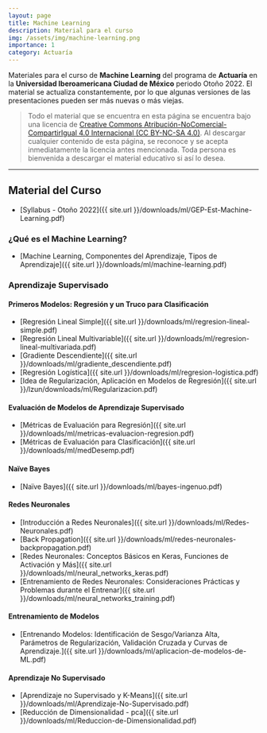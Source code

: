 ```yaml
---
layout: page
title: Machine Learning
description: Material para el curso
img: /assets/img/machine-learning.png
importance: 1
category: Actuaría
---
```


Materiales para el curso de **Machine Learning** del programa de **Actuaría** en la **Universidad Iberoamericana Ciudad de México** periodo Otoño 2022. El material se actualiza constantemente, por lo que algunas versiones de las presentaciones pueden ser más nuevas o más viejas. 

> Todo el material que se encuentra en esta página se encuentra bajo una licencia de [Creative Commons Atribución-NoComercial-CompartirIgual 4.0 Internacional (CC BY-NC-SA 4.0)](https://creativecommons.org/licenses/by-nc-sa/4.0/deed.es). Al descargar cualquier contenido de esta página, se reconoce y se acepta inmediatamente la licencia antes mencionada. Toda persona es bienvenida a descargar el material educativo si así lo desea.

---

## Material del Curso

- [Syllabus - Otoño 2022]({{ site.url }}/downloads/ml/GEP-Est-Machine-Learning.pdf)

### ¿Qué es el Machine Learning?

- [Machine Learning, Componentes del Aprendizaje, Tipos de Aprendizaje]({{ site.url }}/downloads/ml/machine-learning.pdf)

### Aprendizaje Supervisado
#### Primeros Modelos: Regresión y un Truco para Clasificación
- [Regresión Lineal Simple]({{ site.url }}/downloads/ml/regresion-lineal-simple.pdf)
- [Regresión Lineal Multivariable]({{ site.url }}/downloads/ml/regresion-lineal-multivariada.pdf)
- [Gradiente Descendiente]({{ site.url }}/downloads/ml/gradiente_descendiente.pdf)
- [Regresión Logística]({{ site.url }}/downloads/ml/regresion-logistica.pdf)
- [Idea de Regularización, Aplicación en Modelos de Regresión]({{ site.url }}/lzun/downloads/ml/Regularizacion.pdf)

#### Evaluación de Modelos de Aprendizaje Supervisado
- [Métricas de Evaluación para Regresión]({{ site.url }}/downloads/ml/metricas-evaluacion-regresion.pdf)
- [Métricas de Evaluación para Clasificación]({{ site.url }}/downloads/ml/medDesemp.pdf)

#### Naïve Bayes
- [Naïve Bayes]({{ site.url }}/downloads/ml/bayes-ingenuo.pdf)

#### Redes Neuronales
- [Introducción a Redes Neuronales]({{ site.url }}/downloads/ml/Redes-Neuronales.pdf)
- [Back Propagation]({{ site.url }}/downloads/ml/redes-neuronales-backpropagation.pdf)
- [Redes Neuronales: Conceptos Básicos en Keras, Funciones de Activación y Más]({{ site.url }}/downloads/ml/neural_networks_keras.pdf)
- [Entrenamiento de Redes Neuronales: Consideraciones Prácticas y Problemas durante el Entrenar]({{ site.url }}/downloads/ml/neural_networks_training.pdf)

#### Entrenamiento de Modelos
- [Entrenando Modelos: Identificación de Sesgo/Varianza Alta, Parámetros de Regularización, Validación Cruzada y Curvas de Aprendizaje.]({{ site.url }}/downloads/ml/aplicacion-de-modelos-de-ML.pdf)

#### Aprendizaje No Supervisado
- [Aprendizaje no Supervisado y K-Means]({{ site.url }}/downloads/ml/Aprendizaje-No-Supervisado.pdf)
- [Reducción de Dimensionalidad - pca]({{ site.url }}/downloads/ml/Reduccion-de-Dimensionalidad.pdf)
